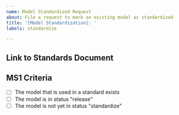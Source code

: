 ```yaml
---
name: Model Standardized Request
about: File a request to mark an existing model as standardized
title: '[Model Standardization]: '
labels: standardize

---
```


## Link to Standards Document
<!-- Please link the standard here, where the model is referenced -->

## MS1 Criteria
<!-- This checklist is filled by the issue reviewer -->
- [ ] The model that is used in a standard exists
- [ ] The model is in status "release"
- [ ] The model is not yet in status "standardize"
